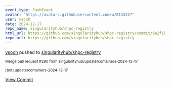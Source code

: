 ```yaml
---
event_type: PushEvent
avatar: "https://avatars.githubusercontent.com/u/814322?"
user: vsoch
date: 2024-12-17
repo_name: singularityhub/shpc-registry
html_url: https://github.com/singularityhub/shpc-registry/commit/9a2f1bcd4471d260f489003bd70d5fac52805e98
repo_url: https://github.com/singularityhub/shpc-registry
---
```


<a href='https://github.com/vsoch' target='_blank'>vsoch</a> pushed to <a href='https://github.com/singularityhub/shpc-registry' target='_blank'>singularityhub/shpc-registry</a>

<small>Merge pull request #290 from singularityhub/update/containers-2024-12-17

[bot] update/containers-2024-12-17</small>

<a href='https://github.com/singularityhub/shpc-registry/commit/9a2f1bcd4471d260f489003bd70d5fac52805e98' target='_blank'>View Commit</a>